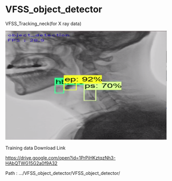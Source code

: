 # VFSS_object_detector
VFSS_Tracking_neck(for X ray data)

![Instance Segmentation Sample](well.png)

Training data Download Link

https://drive.google.com/open?id=1PrPiHKztqzNh3-HAbQTWG15G2a0f9A32

Path : .../VFSS_object_detector/VFSS_object_detector/
